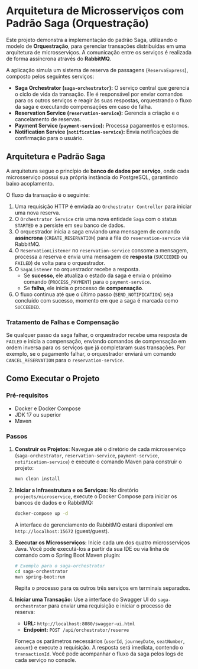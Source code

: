 # Arquitetura de Microsserviços com Padrão Saga (Orquestração)

Este projeto demonstra a implementação do padrão Saga, utilizando o modelo de **Orquestração**, para gerenciar transações distribuídas em uma arquitetura de microsserviços. A comunicação entre os serviços é realizada de forma assíncrona através do **RabbitMQ**.

A aplicação simula um sistema de reserva de passagens (`ReservaExpress`), composto pelos seguintes serviços:

- **Saga Orchestrator (`saga-orchestrator`):** O serviço central que gerencia o ciclo de vida da transação. Ele é responsável por enviar comandos para os outros serviços e reagir às suas respostas, orquestrando o fluxo da saga e executando compensações em caso de falha.
- **Reservation Service (`reservation-service`):** Gerencia a criação e o cancelamento de reservas.
- **Payment Service (`payment-service`):** Processa pagamentos e estornos.
- **Notification Service (`notification-service`):** Envia notificações de confirmação para o usuário.

## Arquitetura e Padrão Saga

A arquitetura segue o princípio de **banco de dados por serviço**, onde cada microsserviço possui sua própria instância do PostgreSQL, garantindo baixo acoplamento.

O fluxo da transação é o seguinte:

1.  Uma requisição HTTP é enviada ao `Orchestrator Controller` para iniciar uma nova reserva.
2.  O `Orchestrator Service` cria uma nova entidade `Saga` com o status `STARTED` e a persiste em seu banco de dados.
3.  O orquestrador inicia a saga enviando uma mensagem de comando **assíncrona** (`CREATE_RESERVATION`) para a fila do `reservation-service` via RabbitMQ.
4.  O `ReservationListener` no `reservation-service` consome a mensagem, processa a reserva e envia uma mensagem de **resposta** (`SUCCEEDED` ou `FAILED`) de volta para o orquestrador.
5.  O `SagaListener` no orquestrador recebe a resposta.
    - Se **sucesso**, ele atualiza o estado da saga e envia o próximo comando (`PROCESS_PAYMENT`) para o `payment-service`.
    - Se **falha**, ele inicia o processo de **compensação**.
6.  O fluxo continua até que o último passo (`SEND_NOTIFICATION`) seja concluído com sucesso, momento em que a saga é marcada como `SUCCEEDED`.

### Tratamento de Falhas e Compensação

Se qualquer passo da saga falhar, o orquestrador recebe uma resposta de `FAILED` e inicia a compensação, enviando comandos de compensação em ordem inversa para os serviços que já completaram suas transações. Por exemplo, se o pagamento falhar, o orquestrador enviará um comando `CANCEL_RESERVATION` para o `reservation-service`.

## Como Executar o Projeto

### Pré-requisitos

- Docker e Docker Compose
- JDK 17 ou superior
- Maven

### Passos

1.  **Construir os Projetos:**
    Navegue até o diretório de cada microsserviço (`saga-orchestrator`, `reservation-service`, `payment-service`, `notification-service`) e execute o comando Maven para construir o projeto:
    ```bash
    mvn clean install
    ```

2.  **Iniciar a Infraestrutura e os Serviços:**
    No diretório `projects/microservice`, execute o Docker Compose para iniciar os bancos de dados e o RabbitMQ:
    ```bash
    docker-compose up -d
    ```
    A interface de gerenciamento do RabbitMQ estará disponível em `http://localhost:15672` (guest/guest).

3.  **Executar os Microsserviços:**
    Inicie cada um dos quatro microsserviços Java. Você pode executá-los a partir da sua IDE ou via linha de comando com o Spring Boot Maven plugin:
    ```bash
    # Exemplo para o saga-orchestrator
    cd saga-orchestrator
    mvn spring-boot:run
    ```
    Repita o processo para os outros três serviços em terminais separados.

4.  **Iniciar uma Transação:**
    Use a interface do Swagger UI do `saga-orchestrator` para enviar uma requisição e iniciar o processo de reserva:
    - **URL:** `http://localhost:8080/swagger-ui.html`
    - **Endpoint:** `POST /api/orchestrator/reserve`

    Forneça os parâmetros necessários (`userId`, `journeyDate`, `seatNumber`, `amount`) e execute a requisição. A resposta será imediata, contendo o `transactionId`. Você pode acompanhar o fluxo da saga pelos logs de cada serviço no console.

